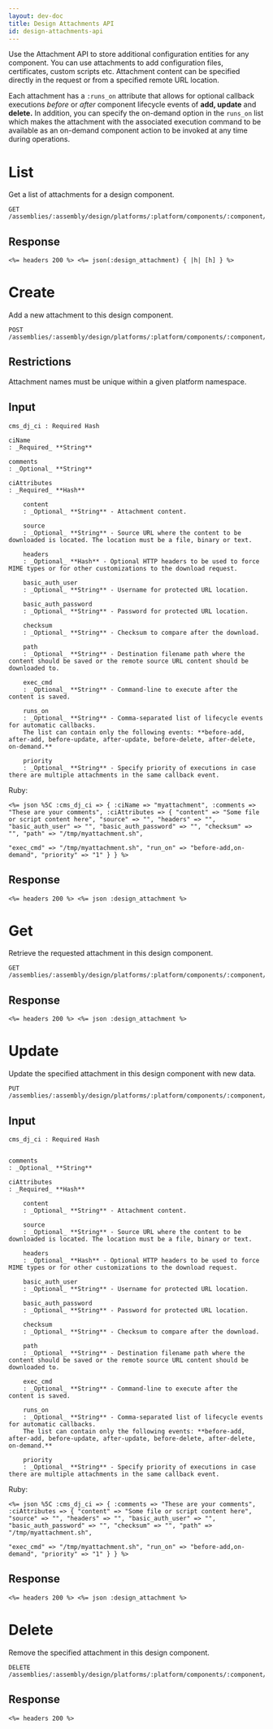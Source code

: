 ```yaml
---
layout: dev-doc
title: Design Attachments API
id: design-attachments-api
---
```


Use the Attachment API to store additional configuration entities for any component. You can use attachments to add configuration files, certificates, custom scripts etc. Attachment content can be specified directly in the request or from a specified remote URL location.

Each attachment has a `:runs_on` attribute that allows for optional callback executions *before* or *after* component lifecycle events of **add, update** and **delete.** In addition, you can specify the on-demand option in the `runs_on` list which makes the attachment with the associated execution command to be available as an on-demand component action to be invoked at any time during operations.

# List

Get a list of attachments for a design component.

```
GET /assemblies/:assembly/design/platforms/:platform/components/:component/attachments
```

## Response

```
<%= headers 200 %> <%= json(:design_attachment) { |h| [h] } %>
```

# Create

Add a new attachment to this design component.

```
POST /assemblies/:assembly/design/platforms/:platform/components/:component/attachments
```

## Restrictions

Attachment names must be unique within a given platform namespace.

## Input

```
cms_dj_ci : Required Hash

ciName
: _Required_ **String**

comments
: _Optional_ **String**

ciAttributes
: _Required_ **Hash**

    content
    : _Optional_ **String** - Attachment content.

    source
    : _Optional_ **String** - Source URL where the content to be downloaded is located. The location must be a file, binary or text.

    headers
    : _Optional_ **Hash** - Optional HTTP headers to be used to force MIME types or for other customizations to the download request.

    basic_auth_user
    : _Optional_ **String** - Username for protected URL location.

    basic_auth_password
    : _Optional_ **String** - Password for protected URL location.

    checksum
    : _Optional_ **String** - Checksum to compare after the download.

    path
    : _Optional_ **String** - Destination filename path where the content should be saved or the remote source URL content should be downloaded to.

    exec_cmd
    : _Optional_ **String** - Command-line to execute after the content is saved.

    runs_on
    : _Optional_ **String** - Comma-separated list of lifecycle events for automatic callbacks.
    The list can contain only the following events: **before-add, after-add, before-update, after-update, before-delete, after-delete, on-demand.**

    priority
    : _Optional_ **String** - Specify priority of executions in case there are multiple attachments in the same callback event.
```


Ruby:

```
<%= json %5C :cms_dj_ci => { :ciName => "myattachment", :comments => "These are your comments", :ciAttributes => { "content" => "Some file or script content here", "source" => "", "headers" => "", "basic_auth_user" => "", "basic_auth_password" => "", "checksum" => "", "path" => "/tmp/myattachment.sh",

"exec_cmd" => "/tmp/myattachment.sh", "run_on" => "before-add,on-demand", "priority" => "1" } } %>
```


## Response

```
<%= headers 200 %> <%= json :design_attachment %>
```

# Get

Retrieve the requested attachment in this design component.

```
GET /assemblies/:assembly/design/platforms/:platform/components/:component/attachments/:attachment
```

## Response

```
<%= headers 200 %> <%= json :design_attachment %>
```

# Update

Update the specified attachment in this design component with new data.

```
PUT /assemblies/:assembly/design/platforms/:platform/components/:component/attachments/:attachment
```

## Input

```
cms_dj_ci : Required Hash


comments
: _Optional_ **String**

ciAttributes
: _Required_ **Hash**

    content
    : _Optional_ **String** - Attachment content.

    source
    : _Optional_ **String** - Source URL where the content to be downloaded is located. The location must be a file, binary or text.

    headers
    : _Optional_ **Hash** - Optional HTTP headers to be used to force MIME types or for other customizations to the download request.

    basic_auth_user
    : _Optional_ **String** - Username for protected URL location.

    basic_auth_password
    : _Optional_ **String** - Password for protected URL location.

    checksum
    : _Optional_ **String** - Checksum to compare after the download.

    path
    : _Optional_ **String** - Destination filename path where the content should be saved or the remote source URL content should be downloaded to.

    exec_cmd
    : _Optional_ **String** - Command-line to execute after the content is saved.

    runs_on
    : _Optional_ **String** - Comma-separated list of lifecycle events for automatic callbacks.
    The list can contain only the following events: **before-add, after-add, before-update, after-update, before-delete, after-delete, on-demand.**

    priority
    : _Optional_ **String** - Specify priority of executions in case there are multiple attachments in the same callback event.
```

Ruby:

```
<%= json %5C :cms_dj_ci => { :comments => "These are your comments", :ciAttributes => { "content" => "Some file or script content here", "source" => "", "headers" => "", "basic_auth_user" => "", "basic_auth_password" => "", "checksum" => "", "path" => "/tmp/myattachment.sh",

"exec_cmd" => "/tmp/myattachment.sh", "run_on" => "before-add,on-demand", "priority" => "1" } } %>
```


## Response

```
<%= headers 200 %> <%= json :design_attachment %>
```

# Delete

Remove the specified attachment in this design component.

```
DELETE /assemblies/:assembly/design/platforms/:platform/components/:component/attachments/:attachment
```

## Response

```
<%= headers 200 %>
```
